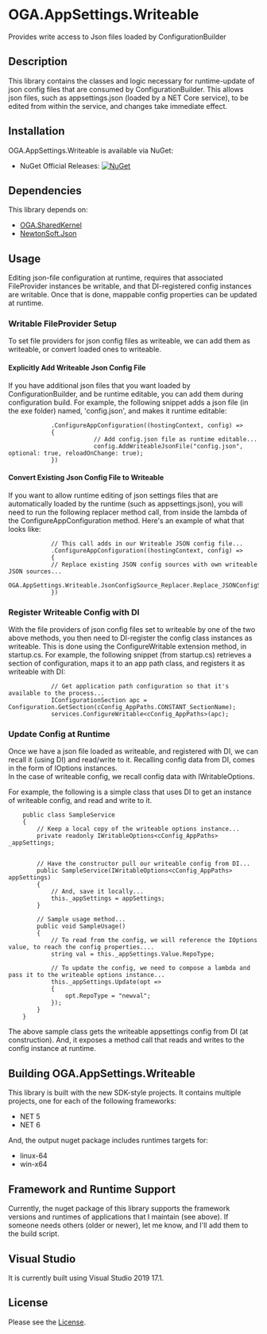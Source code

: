 # OGA.AppSettings.Writeable
Provides write access to Json files loaded by ConfigurationBuilder

## Description
This library contains the classes and logic necessary for runtime-update of json config files that are consumed by ConfigurationBuilder.
This allows json files, such as appsettings.json (loaded by a NET Core service), to be edited from within the service, and changes take immediate effect.

## Installation
OGA.AppSettings.Writeable is available via NuGet:
* NuGet Official Releases: [![NuGet](https://img.shields.io/nuget/vpre/OGA.AppSettings.Writeable.svg?label=NuGet)](https://www.nuget.org/packages/OGA.AppSettings.Writeable)

## Dependencies
This library depends on:
* [OGA.SharedKernel](https://github.com/LeeWhite187/OGA.SharedKernel)
* [NewtonSoft.Json](https://github.com/JamesNK/Newtonsoft.Json)

## Usage
Editing json-file configuration at runtime, requires that associated FileProvider instances be writable, and that DI-registered config instances are writable.
Once that is done, mappable config properties can be updated at runtime.

### Writable FileProvider Setup
To set file providers for json config files as writeable, we can add them as writeable, or convert loaded ones to writeable.

#### Explicitly Add Writeable Json Config File
If you have additional json files that you want loaded by ConfigurationBuilder, and be runtime editable, you can add them during configuration build.
For example, the following snippet adds a json file (in the exe folder) named, 'config.json', and makes it runtime editable:
```
            .ConfigureAppConfiguration((hostingContext, config) =>
            {
                        // Add config.json file as runtime editable...
                        config.AddWriteableJsonFile("config.json", optional: true, reloadOnChange: true);
            })
```

#### Convert Existing Json Config File to Writeable
If you want to allow runtime editing of json settings files that are automatically loaded by the runtime (such as appsettings.json), you will need to run the following replacer method call, from inside the lambda of the ConfigureAppConfiguration method.
Here's an example of what that looks like:
```
            // This call adds in our Writeable JSON config file...
            .ConfigureAppConfiguration((hostingContext, config) =>
            {
            // Replace existing JSON config sources with own writeable JSON sources...
            OGA.AppSettings.Writeable.JsonConfigSource_Replacer.Replace_JSONConfigSources_with_Writeable_Sources(config);
            })
```

### Register Writeable Config with DI
With the file providers of json config files set to writeable by one of the two above methods, you then need to DI-register the config class instances as writeable.
This is done using the ConfigureWritable extension method, in startup.cs.
For example, the following snippet (from startup.cs) retrieves a section of configuration, maps it to an app path class, and registers it as writeable with DI:
```
            // Get application path configuration so that it's available to the process...
            IConfigurationSection apc = Configuration.GetSection(cConfig_AppPaths.CONSTANT_SectionName);
            services.ConfigureWritable<cConfig_AppPaths>(apc);
```

### Update Config at Runtime
Once we have a json file loaded as writeable, and registered with DI, we can recall it (using DI) and read/write to it.
Recalling config data from DI, comes in the form of IOptions instances.\
In the case of writeable config, we recall config data with IWritableOptions.

For example, the following is a simple class that uses DI to get an instance of writeable config, and read and write to it.
```
    public class SampleService
    {
        // Keep a local copy of the writeable options instance...
        private readonly IWritableOptions<cConfig_AppPaths> _appSettings;


        // Have the constructor pull our writeable config from DI...
        public SampleService(IWritableOptions<cConfig_AppPaths> appSettings)
        {
            // And, save it locally...
            this._appSettings = appSettings;
        }

        // Sample usage method...
        public void SampleUsage()
        {
            // To read from the config, we will reference the IOptions value, to reach the config properties....
            string val = this._appSettings.Value.RepoType;

            // To update the config, we need to compose a lambda and pass it to the writeable options instance...
            this._appSettings.Update(opt =>
            {
                opt.RepoType = "newval";
            });
        }
    }
```
The above sample class gets the writeable appsettings config from DI (at construction).
And, it exposes a method call that reads and writes to the config instance at runtime.

## Building OGA.AppSettings.Writeable
This library is built with the new SDK-style projects.
It contains multiple projects, one for each of the following frameworks:
* NET 5
* NET 6

And, the output nuget package includes runtimes targets for:
* linux-64
* win-x64

## Framework and Runtime Support
Currently, the nuget package of this library supports the framework versions and runtimes of applications that I maintain (see above).
If someone needs others (older or newer), let me know, and I'll add them to the build script.

## Visual Studio
It is currently built using Visual Studio 2019 17.1.

## License
Please see the [License](LICENSE).
